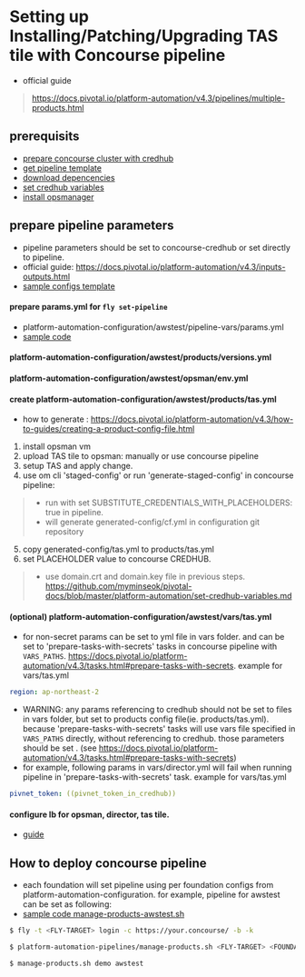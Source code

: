 
# Setting up Installing/Patching/Upgrading TAS tile with Concourse pipeline
- official guide
> https://docs.pivotal.io/platform-automation/v4.3/pipelines/multiple-products.html

## prerequisits
- [prepare concourse cluster with credhub](/concourse-with-credhub.md)
- [get pipeline template](/platform-automation/get-pipeline-template.md)
- [download depencencies](/platform-automation/download_dependencies.md)
- [set credhub variables](/platform-automation/set-credhub-variables.md)
- [install opsmanager](/platform-automation/install_opsman.md)

## prepare pipeline parameters
- pipeline parameters should be set to concourse-credhub or set directly to pipeline.
- official guide: https://docs.pivotal.io/platform-automation/v4.3/inputs-outputs.html
- [sample configs template](https://github.com/myminseok/platform-automation-configs-template)

#### prepare params.yml for `fly set-pipeline`
- platform-automation-configuration/awstest/pipeline-vars/params.yml
- [sample code](https://github.com/myminseok/platform-automation-configuration-template/blob/master/dev/pipeline-vars/params.yml)

#### platform-automation-configuration/awstest/products/versions.yml

#### platform-automation-configuration/awstest/opsman/env.yml

#### create platform-automation-configuration/awstest/products/tas.yml
- how to generate : https://docs.pivotal.io/platform-automation/v4.3/how-to-guides/creating-a-product-config-file.html
1. install opsman vm
2. upload TAS tile to opsman: manually or use concourse pipeline
3. setup TAS and apply change.
4. use om cli 'staged-config' or run 'generate-staged-config' in concourse pipeline:  
>  - run with set SUBSTITUTE_CREDENTIALS_WITH_PLACEHOLDERS: true in pipeline.
>  - will generate  generated-config/cf.yml in configuration git repository
5. copy generated-config/tas.yml to products/tas.yml
6. set PLACEHOLDER value to concourse CREDHUB.
>  - use domain.crt and domain.key file in previous steps.
> https://github.com/myminseok/pivotal-docs/blob/master/platform-automation/set-credhub-variables.md


#### (optional) platform-automation-configuration/awstest/vars/tas.yml
- for non-secret params can be set to yml file in vars folder. and can be set to 'prepare-tasks-with-secrets' tasks in concourse pipeline with `VARS_PATHS`.  https://docs.pivotal.io/platform-automation/v4.3/tasks.html#prepare-tasks-with-secrets. example for vars/tas.yml
``` yaml
region: ap-northeast-2
```
- WARNING: any params referencing to credhub should not be set to files in vars folder, but set to products config file(ie. products/tas.yml). because 'prepare-tasks-with-secrets' tasks will use vars file specified in `VARS_PATHS` directly, without referencing to credhub. those parameters should be set . (see https://docs.pivotal.io/platform-automation/v4.3/tasks.html#prepare-tasks-with-secrets)
- for example, following params in vars/director.yml will fail when running pipeline in 'prepare-tasks-with-secrets' task. example for vars/tas.yml
``` yaml
pivnet_token: ((pivnet_token_in_credhub))
```


#### configure lb for opsman, director, tas tile.
- [guide](/platform-automation/configure-lb.md)


## How to deploy concourse pipeline
- each foundation will set pipeline using per foundation configs from platform-automation-configuration. for example, pipeline for awstest can be set as following:
- [sample code manage-products-awstest.sh](https://github.com/myminseok/platform-automation-pipelines-template/manage-products-awstest.sh)

``` bash
$ fly -t <FLY-TARGET> login -c https://your.concourse/ -b -k

$ platform-automation-pipelines/manage-products.sh <FLY-TARGET> <FOUNDATION>

$ manage-products.sh demo awstest

```






